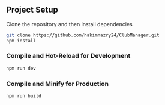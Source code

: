 ## Project Setup

Clone the repository and then install dependencies

```sh
git clone https://github.com/hakimnazry24/ClubManager.git
npm install
```

### Compile and Hot-Reload for Development

```sh
npm run dev
```

### Compile and Minify for Production

```sh
npm run build
